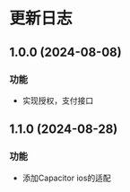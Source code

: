 # 更新日志


##  1.0.0 (2024-08-08)

### 功能

- 实现授权，支付接口

## 1.1.0 (2024-08-28)

### 功能

- 添加Capacitor ios的适配

